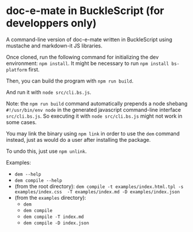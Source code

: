 # doc-e-mate in BuckleScript (for developpers only)
A command-line version of doc-e-mate written in BuckleScript using mustache and markdown-it JS libraries.

Once cloned, run the following command for initializing the dev environment:
`npm install`. It might be necessary to run `npm install bs-platform` first.

Then, you can build the program with `npm run build`.

And run it with `node src/cli.bs.js`.

Note: the `npm run build` command automatically prepends a node shebang
`#!/usr/bin/env node` in the generated javascript command-line interface
`src/cli.bs.js`. So executing it with `node src/cli.bs.js` might not work in
some cases.

You may link the binary using `npm link` in order to use the `dem` command
instead, just as would do a user after installing the package.

To undo this, just use `npm unlink`.

Examples:
- `dem --help`
- `dem compile --help`
- (from the root directory): `dem compile -t examples/index.html.tpl -s examples/index.css  -T examples/index.md -D examples/index.json`
- (from the `examples` directory):
  - `dem`
  - `dem compile`
  - `dem compile -T index.md`
  - `dem compile -D index.json`
